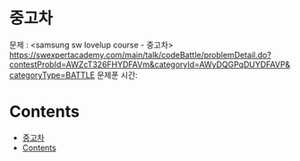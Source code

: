# 중고차

문제 : <samsung sw lovelup course - 중고차> <br/>
<https://swexpertacademy.com/main/talk/codeBattle/problemDetail.do?contestProbId=AWZcT326FHYDFAVm&categoryId=AWyDQGPqDUYDFAVP&categoryType=BATTLE>
문제푼 시간:

# Contents

- [중고차](#%ec%a4%91%ea%b3%a0%ec%b0%a8)
- [Contents](#contents)
